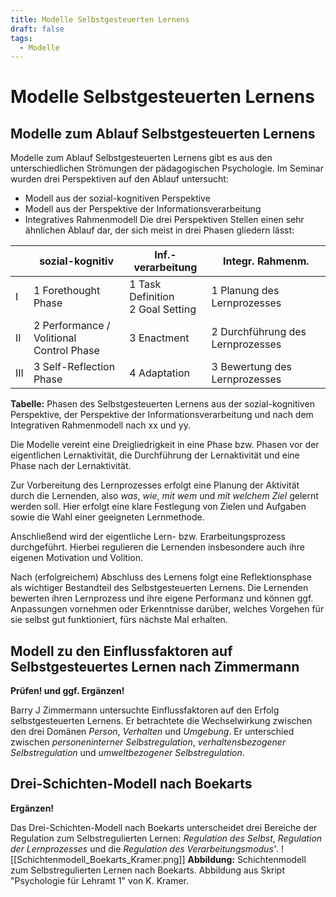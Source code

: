 ```yaml
---
title: Modelle Selbstgesteuerten Lernens
draft: false
tags:
  - Modelle
---
```

# Modelle Selbstgesteuerten Lernens
## Modelle zum Ablauf Selbstgesteuerten Lernens
Modelle zum Ablauf Selbstgesteuerten Lernens gibt es aus den unterschiedlichen Strömungen der pädagogischen Psychologie. Im Seminar wurden drei Perspektiven auf den Ablauf untersucht:
- Modell aus der sozial-kognitiven Perspektive
- Modell aus der Perspektive der Informationsverarbeitung
- Integratives Rahmenmodell
Die drei Perspektiven Stellen einen sehr ähnlichen Ablauf dar, der sich meist in drei Phasen gliedern lässt:

|     | sozial-kognitiv                              | Inf.-verarbeitung                   | Integr. Rahmenm.                 |
| --- | -------------------------------------------- | ----------------------------------- | -------------------------------- |
| I   | 1 Forethought Phase                          | 1 Task Definition<br>2 Goal Setting | 1 Planung des Lernprozesses      |
| II  | 2 Performance / Volitional <br>Control Phase | 3 Enactment                         | 2 Durchführung des Lernprozesses |
| III | 3 Self-Reflection Phase                      | 4 Adaptation                        | 3 Bewertung des Lernprozesses    |
**Tabelle:** Phasen des Selbstgesteuerten Lernens aus der sozial-kognitiven Perspektive, der Perspektive der Informationsverarbeitung und nach dem Integrativen Rahmenmodell nach xx und yy.

Die Modelle vereint eine Dreigliedrigkeit in eine Phase bzw. Phasen vor der eigentlichen Lernaktivität, die Durchführung der Lernaktivität und eine Phase nach der Lernaktivität. 

Zur Vorbereitung des Lernprozesses erfolgt eine Planung der Aktivität durch die Lernenden, also *was*, *wie*, *mit wem* und *mit welchem Ziel* gelernt werden soll. Hier erfolgt eine klare Festlegung von Zielen und Aufgaben sowie die Wahl einer geeigneten Lernmethode.

Anschließend wird der eigentliche Lern- bzw. Erarbeitungsprozess durchgeführt. Hierbei regulieren die Lernenden insbesondere auch ihre eigenen Motivation und Volition.

Nach (erfolgreichem) Abschluss des Lernens folgt eine Reflektionsphase als wichtiger Bestandteil des Selbstgesteuerten Lernens. Die Lernenden bewerten ihren Lernprozess und ihre eigene Performanz und können ggf. Anpassungen vornehmen oder Erkenntnisse darüber, welches Vorgehen für sie selbst gut funktioniert, fürs nächste Mal erhalten.
## Modell zu den Einflussfaktoren auf Selbstgesteuertes Lernen nach Zimmermann

**Prüfen! und ggf. Ergänzen!**

Barry J Zimmermann untersuchte Einflussfaktoren auf den Erfolg selbstgesteuerten Lernens. 
Er betrachtete die Wechselwirkung zwischen den drei Domänen *Person*, *Verhalten* und *Umgebung*. 
Er unterschied zwischen *personeninterner Selbstregulation*, *verhaltensbezogener Selbstregulation* und *umweltbezogener Selbstregulation*.
## Drei-Schichten-Modell nach Boekarts
**Ergänzen!**

Das Drei-Schichten-Modell nach Boekarts unterscheidet drei Bereiche der Regulation zum Selbstregulierten Lernen: *Regulation des Selbst*, *Regulation der Lernprozesses* und die *Regulation des Verarbeitungsmodus'*.
![[Schichtenmodell_Boekarts_Kramer.png]]
**Abbildung:** Schichtenmodell zum Selbstregulierten Lernen nach Boekarts. Abbildung aus Skript "Psychologie für Lehramt 1" von K. Kramer.
